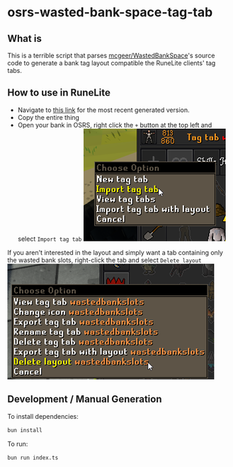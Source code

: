 # osrs-wasted-bank-space-tag-tab

## What is

This is a terrible script that parses [mcgeer/WastedBankSpace](https://github.com/mcgeer/WastedBankSpace)'s source code to generate a bank tag layout compatible the RuneLite clients' tag tabs.

## How to use in RuneLite

- Navigate to [this link]() for the most recent generated version.
- Copy the entire thing
- Open your bank in OSRS, right click the `+` button at the top left and select `Import tag tab`
![import tag tab button](import.png)

If you aren't interested in the layout and simply want a tab containing only the wasted bank slots, right-click the tab and select `Delete layout`
![delete layout button](delete-layout.png)

## Development / Manual Generation

To install dependencies:

```bash
bun install
```

To run:

```bash
bun run index.ts
```
